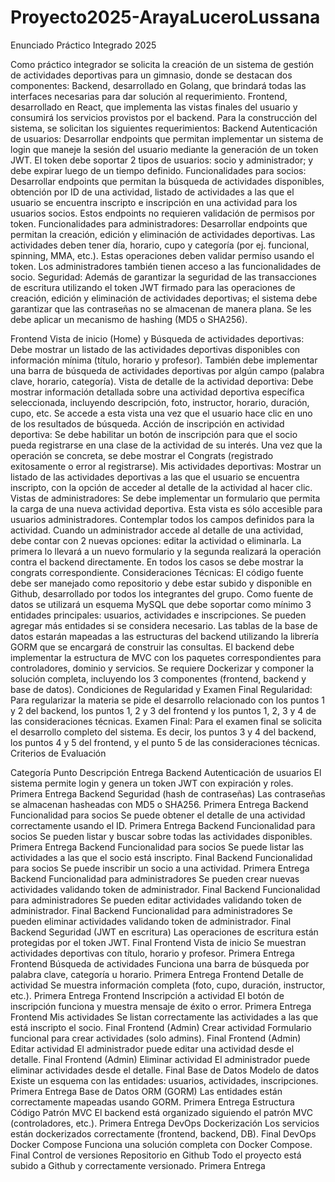 # Proyecto2025-ArayaLuceroLussana
Enunciado Práctico Integrado 2025

Como práctico integrador se solicita la creación de un sistema de gestión de actividades deportivas para un gimnasio, donde se destacan dos componentes:
Backend, desarrollado en Golang, que brindará todas las interfaces necesarias para dar solución al requerimiento.
Frontend, desarrollado en React, que implementa las vistas finales del usuario y consumirá los servicios provistos por el backend.
Para la construcción del sistema, se solicitan los siguientes requerimientos:
Backend
Autenticación de usuarios: Desarrollar endpoints que permitan implementar un sistema de login que maneje la sesión del usuario mediante la generación de un token JWT. El token debe soportar 2 tipos de usuarios: socio y administrador; y debe expirar luego de un tiempo definido.
Funcionalidades para socios: Desarrollar endpoints que permitan la búsqueda de actividades disponibles, obtención por ID de una actividad, listado de actividades a las que el usuario se encuentra inscripto e inscripción en una actividad para los usuarios socios. Estos endpoints no requieren validación de permisos por token.
Funcionalidades para administradores: Desarrollar endpoints que permitan la creación, edición y eliminación de actividades deportivas. Las actividades deben tener día, horario, cupo y categoría (por ej. funcional, spinning, MMA, etc.). Estas operaciones deben validar permiso usando el token. Los administradores también tienen acceso a las funcionalidades de socio.
Seguridad: Además de garantizar la seguridad de las transacciones de escritura utilizando el token JWT firmado para las operaciones de creación, edición y eliminación de actividades deportivas; el sistema debe garantizar que las contraseñas no se almacenan de manera plana. Se les debe aplicar un mecanismo de hashing (MD5 o SHA256).

Frontend
Vista de inicio (Home) y Búsqueda de actividades deportivas: Debe mostrar un listado de las actividades deportivas disponibles con información mínima (título, horario y profesor). También debe implementar una barra de búsqueda de actividades deportivas por algún campo (palabra clave, horario, categoría).
Vista de detalle de la actividad deportiva: Debe mostrar información detallada sobre una actividad deportiva específica seleccionada, incluyendo descripción, foto, instructor, horario, duración, cupo, etc. Se accede a esta vista una vez que el usuario hace clic en uno de los resultados de búsqueda.
Acción de inscripción en actividad deportiva: Se debe habilitar un botón de inscripción para que el socio pueda registrarse en una clase de la actividad de su interés. Una vez que la operación se concreta, se debe mostrar el Congrats (registrado exitosamente o error al registrarse).
Mis actividades deportivas: Mostrar un listado de las actividades deportivas a las que el usuario se encuentra inscripto, con la opción de acceder al detalle de la actividad al hacer clic.
Vistas de administradores: Se debe implementar un formulario que permita la carga de una nueva actividad deportiva. Esta vista es sólo accesible para usuarios administradores. Contemplar todos los campos definidos para la actividad. Cuando un administrador accede al detalle de una actividad, debe contar con 2 nuevas opciones: editar la actividad o eliminarla. La primera lo llevará a un nuevo formulario y la segunda realizará la operación contra el backend directamente. En todos los casos se debe mostrar la congrats correspondiente.
Consideraciones Técnicas:
El código fuente debe ser manejado como repositorio y debe estar subido y disponible en Github, desarrollado por todos los integrantes del grupo.
Como fuente de datos se utilizará un esquema MySQL que debe soportar como mínimo 3 entidades principales: usuarios, actividades e inscripciones. Se pueden agregar más entidades si se considera necesario.
Las tablas de la base de datos estarán mapeadas a las estructuras del backend utilizando la librería GORM que se encargará de construir las consultas.
El backend debe implementar la estructura de MVC con los paquetes correspondientes para controladores, dominio y servicios.
Se requiere Dockerizar y componer la solución completa, incluyendo los 3 componentes (frontend, backend y base de datos).
Condiciones de Regularidad y Examen Final
Regularidad: Para regularizar la materia se pide el desarrollo relacionado con los puntos 1 y 2 del backend, los puntos 1, 2 y 3 del frontend y los puntos 1, 2, 3 y 4 de las consideraciones técnicas.
Examen Final: Para el examen final se solicita el desarrollo completo del sistema. Es decir, los puntos 3 y 4 del backend, los puntos 4 y 5 del frontend, y el punto 5 de las consideraciones técnicas.
Criterios de Evaluación

Categoría
Punto
Descripción
Entrega
Backend
Autenticación de usuarios
El sistema permite login y genera un token JWT con expiración y roles.
Primera Entrega
Backend
Seguridad (hash de contraseñas)
Las contraseñas se almacenan hasheadas con MD5 o SHA256.
Primera Entrega
Backend
Funcionalidad para socios
Se puede obtener el detalle de una actividad correctamente usando el ID.
Primera Entrega
Backend
Funcionalidad para socios
Se pueden listar y buscar sobre todas las actividades disponibles.
Primera Entrega
Backend
Funcionalidad para socios
Se puede listar las actividades a las que el socio está inscripto.
Final
Backend
Funcionalidad para socios
Se puede inscribir un socio a una actividad.
Primera Entrega
Backend
Funcionalidad para administradores
Se pueden crear nuevas actividades validando token de administrador.
Final
Backend
Funcionalidad para administradores
Se pueden editar actividades validando token de administrador.
Final
Backend
Funcionalidad para administradores
Se pueden eliminar actividades validando token de administrador.
Final
Backend
Seguridad (JWT en escritura)
Las operaciones de escritura están protegidas por el token JWT.
Final
Frontend
Vista de inicio
Se muestran actividades deportivas con título, horario y profesor.
Primera Entrega
Frontend
Búsqueda de actividades
Funciona una barra de búsqueda por palabra clave, categoría u horario.
Primera Entrega
Frontend
Detalle de actividad
Se muestra información completa (foto, cupo, duración, instructor, etc.).
Primera Entrega
Frontend
Inscripción a actividad
El botón de inscripción funciona y muestra mensaje de éxito o error.
Primera Entrega
Frontend
Mis actividades
Se listan correctamente las actividades a las que está inscripto el socio.
Final
Frontend (Admin)
Crear actividad
Formulario funcional para crear actividades (solo admins).
Final
Frontend (Admin)
Editar actividad
El administrador puede editar una actividad desde el detalle.
Final
Frontend (Admin)
Eliminar actividad
El administrador puede eliminar actividades desde el detalle.
Final
Base de Datos
Modelo de datos
Existe un esquema con las entidades: usuarios, actividades, inscripciones.
Primera Entrega
Base de Datos
ORM (GORM)
Las entidades están correctamente mapeadas usando GORM.
Primera Entrega
Estructura Código
Patrón MVC
El backend está organizado siguiendo el patrón MVC (controladores, etc.).
Primera Entrega
DevOps
Dockerización
Los servicios están dockerizados correctamente (frontend, backend, DB).
Final
DevOps
Docker Compose
Funciona una solución completa con Docker Compose.
Final
Control de versiones
Repositorio en Github
Todo el proyecto está subido a Github y correctamente versionado.
Primera Entrega



